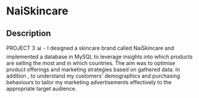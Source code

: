 # NaiSkincare

## Description
PROJECT 3 📊  - I designed a skincare brand called NaiSkincare and implemented a database in MySQL to leverage insights into which products are selling the most and in which countries. The aim was to optimise product offerings and marketing strategies based on gathered data. 
In addition , to understand my customers' demographics and purchasing behaviours to tailor my marketing advertisements effectively to the appropriate target audience.

